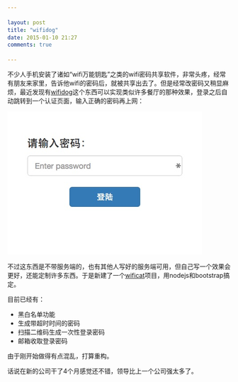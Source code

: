 ```yaml
---

layout: post
title: "wifidog"
date: 2015-01-10 21:27
comments: true

---
```

不少人手机安装了诸如“wifi万能钥匙”之类的wifi密码共享软件，非常头疼，经常有朋友来家里，告诉他wifi的密码后，就被共享出去了。但是经常改密码又稍显麻烦，最近发现有[wifidog](http://dev.wifidog.org/)这个东西可以实现类似许多餐厅的那种效果，登录之后自动跳转到一个认证页面，输入正确的密码再上网：

![wifidog](/media/pic/wifidog.jpg)

不过这东西是不带服务端的，也有其他人写好的服务端可用，但自己写一个效果会更好，还能定制许多东西。于是新建了一个[wificat](https://github.com/gyteng/wificat)项目，用nodejs和bootstrap搞定。

目前已经有：

* 黑白名单功能
* 生成带超时时间的密码
* 扫描二维码生成一次性登录密码
* 邮箱收取登录密码

由于刚开始做得有点混乱，打算重构。

话说在新的公司干了4个月感觉还不错，领导比上一个公司强太多了。